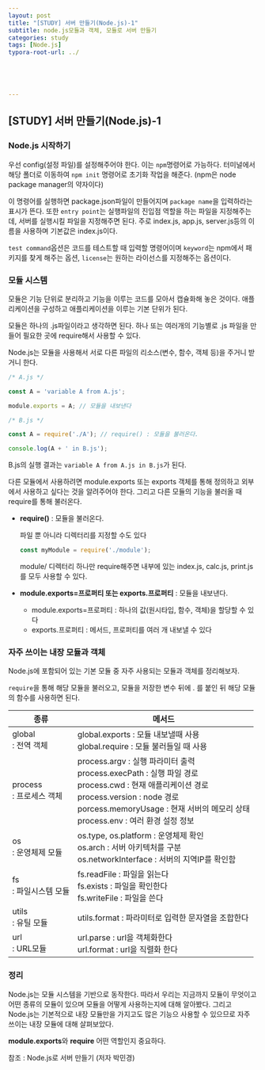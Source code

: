 ```yaml
---
layout: post
title: "[STUDY] 서버 만들기(Node.js)-1"
subtitle: node.js모듈과 객체, 모듈로 서버 만들기
categories: study
tags: [Node.js]
typora-root-url: ../





---
```




## [STUDY] 서버 만들기(Node.js)-1



### Node.js 시작하기

우선 config(설정 파일)를 설정해주어야 한다. 이는 `npm`명령어로 가능하다. 터미널에서 해당 폴더로 이동하여  `npm init` 명령어로 초기화 작업을 해준다. (npm은 node package manager의 약자이다)

이 명령어를 실행하면 package.json파일이 만들어지며 `package name`을 입력하라는 표시가 뜬다. 또한 `entry point`는 실행파일의 진입점 역할을 하는 파일을 지정해주는데, 서버를 실행시킬 파일을 지정해주면 된다. 주로 index.js, app.js, server.js등의 이름을 사용하며 기본값은 index.js이다.

`test command`옵션은 코드를 테스트할 때 입력할 명령어이며 `keyword`는 npm에서 패키지를 찾게 해주는 옵션, `license`는 원하는 라이선스를 지정해주는 옵션이다.



### 모듈 시스템

모듈은 기능 단위로 분리하고 기능을 이루는 코드를 모아서 캡슐화해 놓은 것이다. 애플리케이션을 구성하고 애플리케이션을 이루는 기본 단위가 된다.

모듈은 하나의 .js파일이라고 생각하면 된다. 하나 또는 여러개의 기능별로 .js 파일을 만들어 필요한 곳에 require해서 사용할 수 있다.

Node.js는 모듈을 사용해서 서로 다른 파일의 리소스(변수, 함수, 객체 등)을 주거니 받거니 한다.

```javascript
/* A.js */

const A = 'variable A from A.js';

module.exports = A; // 모듈을 내보낸다
```

```javascript
/* B.js */

const A = require('./A'); // require() : 모듈을 불러온다.

console.log(A + ' in B.js');
```

B.js의 실행 결과는 `variable A from A.js in B.js`가 된다.

다른 모듈에서 사용하려면 module.exports 또는 exports 객체를 통해 정의하고 외부에서 사용하고 싶다는 것을 알려주어야 한다. 그리고 다른 모듈의 기능을 불러올 때 require를 통해 불러온다.

* **require()** : 모듈을 불러온다.

  파일 뿐 아니라 디렉터리를 지정할 수도 있다
  
  ```javascript
  const myModule = require('./module');
  ```
  module/ 디렉터리 하나만 require해주면 내부에 있는 index.js, calc.js, print.js 를 모두 사용할 수 있다.

* **module.exports=프로퍼티 또는 exports.프로퍼티** : 모듈을 내보낸다.

  * module.exports=프로퍼티 : 하나의 값(원시타입, 함수, 객체)을 할당할 수 있다
  * exports.프로퍼티 : 메서드, 프로퍼티를 여러 개 내보낼 수 있다



### 자주 쓰이는 내장 모듈과 객체

Node.js에 포함되어 있는 기본 모듈 중 자주 사용되는 모듈과 객체를 정리해보자.

`require`을 통해 해당 모듈을 불러오고, 모듈을 저장한 변수 뒤에 . 를 붙인 뒤 해당 모듈의 함수를 사용하면 된다.

| 종류 | 메서드 |
| --- | ---- |
| global<br />: 전역 객체 | global.exports : 모듈 내보낼때 사용<br /> global.require : 모듈 불러들일 때 사용|
| process<br />: 프로세스 객체 | process.argv : 실행 파라미터 출력<br />process.execPath : 실행 파일 경로<br />process.cwd : 현재 애플리케이션 경로<br />process.version : node 경로<br />porcess.memoryUsage : 현재 서버의 메모리 상태<br />process.env : 여러 환경 설정 정보|
|os<br />: 운영체제 모듈 | os.type, os.platform : 운영체제 확인<br />os.arch : 서버 아키텍처를 구분<br />os.networkInterface : 서버의 지역IP를 확인함 |
|fs<br />: 파일시스템 모듈 | fs.readFile : 파일을 읽는다<br />fs.exists : 파일을 확인한다<br />fs.writeFile : 파일을 쓴다 |
| utils<br />: 유틸 모듈 | utils.format : 파라미터로 입력한 문자열을 조합한다 |
| url<br />: URL모듈 | url.parse : url을 객체화한다<br />url.format : url을 직렬화 한다 |



### 정리

Node.js는 모듈 시스템을 기반으로 동작한다. 따라서 우리는 지금까지 모듈이 무엇이고 어떤 종류의 모듈이 있으며 모듈을 어떻게 사용하는지에 대해 알아봤다. 그리고 Node.js는 기본적으로 내장 모듈만을 가지고도 많은 기능으 사용할 수 있으므로 자주 쓰이는 내장 모듈에 대해 살펴보았다. 

**module.exports**와 **require** 어떤 역할인지 중요하다.



참조 : Node.js로 서버 만들기 (저자 박민경)
